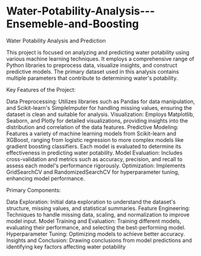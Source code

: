 # Water-Potability-Analysis---Ensemeble-and-Boosting

Water Potability Analysis and Prediction

This project is focused on analyzing and predicting water potability using various machine learning techniques. It employs a comprehensive range of Python libraries to preprocess data, visualize insights, and construct predictive models. The primary dataset used in this analysis contains multiple parameters that contribute to determining water's potability.

Key Features of the Project:

Data Preprocessing: Utilizes libraries such as Pandas for data manipulation, and Scikit-learn's SimpleImputer for handling missing values, ensuring the dataset is clean and suitable for analysis.
Visualization: Employs Matplotlib, Seaborn, and Plotly for detailed visualizations, providing insights into the distribution and correlation of the data features.
Predictive Modeling: Features a variety of machine learning models from Scikit-learn and XGBoost, ranging from logistic regression to more complex models like gradient boosting classifiers. Each model is evaluated to determine its effectiveness in predicting water potability.
Model Evaluation: Includes cross-validation and metrics such as accuracy, precision, and recall to assess each model's performance rigorously.
Optimization: Implements GridSearchCV and RandomizedSearchCV for hyperparameter tuning, enhancing model performance.

Primary Components:

Data Exploration: Initial data exploration to understand the dataset's structure, missing values, and statistical summaries.
Feature Engineering: Techniques to handle missing data, scaling, and normalization to improve model input.
Model Training and Evaluation: Training different models, evaluating their performance, and selecting the best-performing model.
Hyperparameter Tuning: Optimizing models to achieve better accuracy.
Insights and Conclusion: Drawing conclusions from model predictions and identifying key factors affecting water potability
